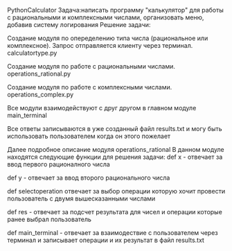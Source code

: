 PythonCalculator
Задача:написать программу "калькулятор" для работы с рациональными и комплексными числами, организовать меню, добавив систему логирования
Решение задачи:

Создание модуля по опеределению типа числа (рациональное или комплексное). Запрос отправляется клиенту через терминал. calculatortype.py

Создание модуля по работе с рациональными числами. operations_rational.py

Создание модуля по работе с комплексными числами. operations_complex.py

Все модули взаимодействуют с друг другом в главном модуле main_terminal

Все ответы записываются в уже созданный файл results.txt и могу быть использовать пользователем когда он этого пожелает

Далее подробное описание модуля operations_rational
В данном модуле находятся следующие функции для решения задачи:
def x - отвечает за ввод первого рационалного числа

def y - отвечает за ввод второго рационального числа

def selectoperation отвечает за выбор операции которую хочит провести пользователь с двумя вышесказанными числами

def res - отвечает за подсчет результата для чисел и операции которые ранее выбрал пользователь

def main_terminal - отвечает за взаимодествие с пользователем через терминал и записывает операции и их результат в файл results.txt
